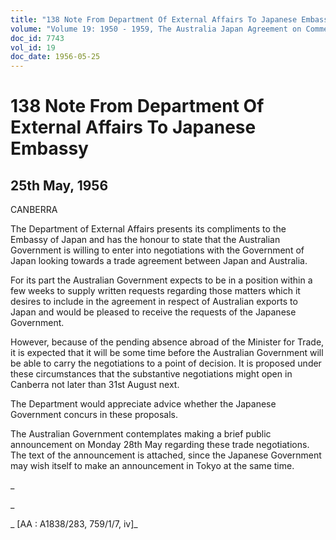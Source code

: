 ```yaml
---
title: "138 Note From Department Of External Affairs To Japanese Embassy"
volume: "Volume 19: 1950 - 1959, The Australia Japan Agreement on Commerce"
doc_id: 7743
vol_id: 19
doc_date: 1956-05-25
---
```


# 138 Note From Department Of External Affairs To Japanese Embassy

## 25th May, 1956

CANBERRA

The Department of External Affairs presents its compliments to the Embassy of Japan and has the honour to state that the Australian Government is willing to enter into negotiations with the Government of Japan looking towards a trade agreement between Japan and Australia.

For its part the Australian Government expects to be in a position within a few weeks to supply written requests regarding those matters which it desires to include in the agreement in respect of Australian exports to Japan and would be pleased to receive the requests of the Japanese Government.

However, because of the pending absence abroad of the Minister for Trade, it is expected that it will be some time before the Australian Government will be able to carry the negotiations to a point of decision. It is proposed under these circumstances that the substantive negotiations might open in Canberra not later than 31st August next.

The Department would appreciate advice whether the Japanese Government concurs in these proposals.

The Australian Government contemplates making a brief public announcement on Monday 28th May regarding these trade negotiations. The text of the announcement is attached, since the Japanese Government may wish itself to make an announcement in Tokyo at the same time.

_

_

_ [AA : A1838/283, 759/1/7, iv]_
